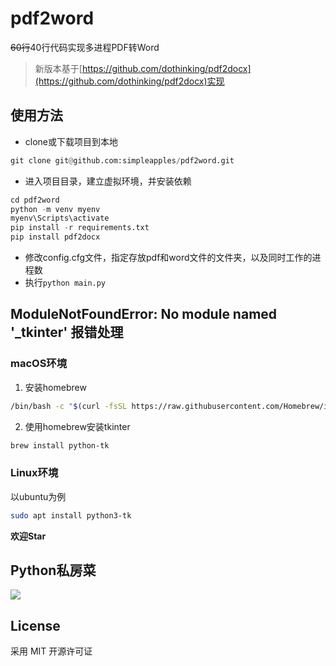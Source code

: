 # pdf2word

~~60行~~40行代码实现多进程PDF转Word

> 新版本基于[https://github.com/dothinking/pdf2docx](https://github.com/dothinking/pdf2docx)实现

## 使用方法

* clone或下载项目到本地
```python
git clone git@github.com:simpleapples/pdf2word.git
```

* 进入项目目录，建立虚拟环境，并安装依赖

```python
cd pdf2word
python -m venv myenv
myenv\Scripts\activate
pip install -r requirements.txt
pip install pdf2docx
```

* 修改config.cfg文件，指定存放pdf和word文件的文件夹，以及同时工作的进程数
* 执行```python main.py```

## ModuleNotFoundError: No module named '_tkinter' 报错处理

### macOS环境

1. 安装homebrew
```bash
/bin/bash -c "$(curl -fsSL https://raw.githubusercontent.com/Homebrew/install/HEAD/install.sh)"
```

2. 使用homebrew安装tkinter
```bash
brew install python-tk
```

### Linux环境

以ubuntu为例

```bash
sudo apt install python3-tk
```

**欢迎Star**

## Python私房菜

![](http://ww1.sinaimg.cn/large/6ae0adaely1foxc0cfkjsj2076076aac.jpg)

## License

采用 MIT 开源许可证
